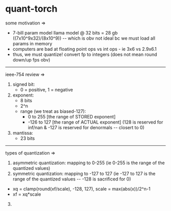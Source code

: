 # quant-torch

some motivation =>
- 7-bill param model llama model @ 32 bits = 28 gb ((7x10^9x32)/(8x10^9)) -- which is obv not ideal bc we must load all params in memory
- computers are bad at floating point ops vs int ops - ie 3x6 vs 2.9x6.1
- thus, we must quantize! convert fp to integers (does not mean round down/up fps obv)

-----------------------

ieee-754 review =>
1) signed bit:
    - 0 = positive, 1 = negative
2) exponent:
    - 8 bits
    - 2^n
    - range (we treat as biased-127):
        - 0 to 255 [the range of STORED exponent]
        - -126 to 127 [the range of ACTUAL exponent] (128 is reserved for inf/nan & -127 is reserved for denormals -- closert to 0)
3) mantissa:
    - 23 bits


--------------------------------

types of quantization =>
1) asymmetric quantization: mapping to 0-255 (ie 0-255 is the range of the quantized values)
2) symmetric quantization: mapping to -127 to 127 (ie -127 to 127 is the range of the quantized values -- -128 is sacrificed for 0)
  - xq = clamp(round(xf/scale), -128, 127), scale = max(abs(x))/2^n-1
  - xf = xq*scale
3) 
